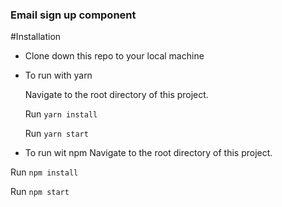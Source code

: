 ### Email sign up component ###

#Installation
- Clone down this repo to your local machine

- To run with yarn

  Navigate to the root directory of this project.

  Run `yarn install`

  Run `yarn start`

- To run wit npm
Navigate to the root directory of this project.

Run `npm install`

Run `npm start`
